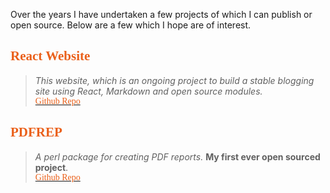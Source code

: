 Over the years I have undertaken a few projects of which I can publish or open source. Below are a few which I hope are of interest.  


## <span style="color: #EA601A; font-family: HoboStd">React Website</span>
>*This website, which is an ongoing project to build a stable blogging site using React, Markdown and open source modules.*  
[<span style="color: #EA601A; font-family: HoboStd">Github Repo</span>](https://github.com/Trevorrwarduk/React-Website)


## <span style="color: #EA601A; font-family: HoboStd">PDFREP</span>
>*A perl package for creating PDF reports.* **My first ever open sourced project**.  
[<span style="color: #EA601A; font-family: HoboStd">Github Repo</span>](https://github.com/Trevorrwarduk/PDFREP)
